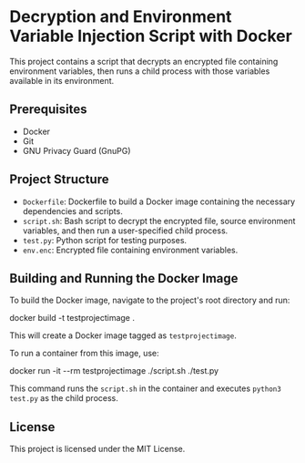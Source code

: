 # Decryption and Environment Variable Injection Script with Docker

This project contains a script that decrypts an encrypted file containing environment variables, then runs a child process with those variables available in its environment.

## Prerequisites

- Docker
- Git
- GNU Privacy Guard (GnuPG)

## Project Structure

- `Dockerfile`: Dockerfile to build a Docker image containing the necessary dependencies and scripts.
- `script.sh`: Bash script to decrypt the encrypted file, source environment variables, and then run a user-specified child process.
- `test.py`: Python script for testing purposes.
- `env.enc`: Encrypted file containing environment variables.

## Building and Running the Docker Image

To build the Docker image, navigate to the project's root directory and run:

docker build -t testprojectimage .

This will create a Docker image tagged as `testprojectimage`.

To run a container from this image, use:

docker run -it --rm testprojectimage ./script.sh ./test.py

This command runs the `script.sh` in the container and executes `python3 test.py` as the child process.

## License

This project is licensed under the MIT License.

